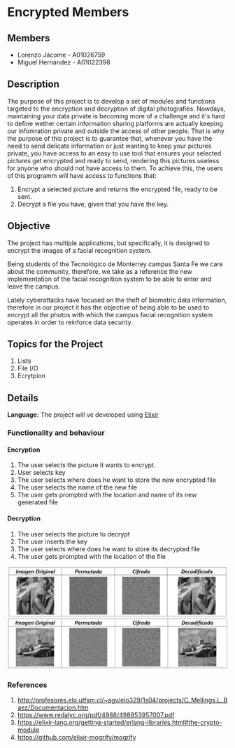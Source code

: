 # Encrypted Members
## Members
* Lorenzo Jácome - A01026759
* Miguel Hernández - A01022398
## Description
The purpose of this project is to develop a set of modules and functions targeted to the encryption and decryption of digital photografies.
Nowdays, maintaining your data private is becoming more of a challenge and it's hard to define wether certain information sharing platforms are actually keeping our infomration private and outside the access of other people. That is why the purpose of this project is to guarantee that, whenever you have the need to send delicate information or just wanting to keep your pictures private, you have access to an easy to use tool that ensures your selected pictures get encrypted and ready to send, rendering this pictures useless for anyone who should not have access to them. To achieve this, the users of this programm will have access to functions that:
1. Encrypt a selected picture and returns the encrypted file, ready to be sent. 
2. Decrypt a file you have, given that you have the key. 

## Objective
The project has multiple applications, but specifically, it is designed to encrypt the images of a facial recognition system.

Being students of the Tecnológico de Monterrey campus Santa Fe we care about the community, therefore, we take as a reference the new implementation of the facial recognition system to be able to enter and leave the campus.

Lately cyberattacks have focused on the theft of biometric data information, therefore in our project it has the objective of being able to be used to encrypt all the photos with which the campus facial recognition system operates in order to reinforce data security.

## Topics for the Project
1. Lists
2. File I/O
3. Ecrytpion

## Details
**Language:** The project will ve developed using [Elixir](https://elixir-lang.org/)
### Functionality and behaviour
#### Encryption
1. The user selects the picture it wants to encrypt.
2. User selects key
3. The user selects where does he want to store the new encrypted file
4. The user selects the name of the new file
5. The user gets prompted with the location and name of its new generated file
#### Decryption
1. The user selects the picture to decrypt
2. The user inserts the key
3. The user selects where does he want to store its decrypted file
4. The user gets prompted with the location of the file

![ExampleA](https://github.com/Lorenzo-Jacome/ProgrammingLanguagesProject/blob/main/Images/image1.jpeg)
![ExampleB](https://github.com/Lorenzo-Jacome/ProgrammingLanguagesProject/blob/main/Images/image2.jpeg)

### References
1. http://profesores.elo.utfsm.cl/~agv/elo329/1s04/projects/C_Mellings.L_Baez/Documentacion.htm
2. https://www.redalyc.org/pdf/4988/498853957007.pdf
3. https://elixir-lang.org/getting-started/erlang-libraries.html#the-crypto-module
4. https://github.com/elixir-mogrify/mogrify

